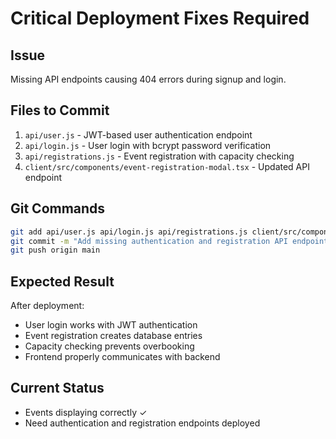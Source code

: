 # Critical Deployment Fixes Required

## Issue
Missing API endpoints causing 404 errors during signup and login.

## Files to Commit
1. `api/user.js` - JWT-based user authentication endpoint
2. `api/login.js` - User login with bcrypt password verification
3. `api/registrations.js` - Event registration with capacity checking
4. `client/src/components/event-registration-modal.tsx` - Updated API endpoint

## Git Commands
```bash
git add api/user.js api/login.js api/registrations.js client/src/components/event-registration-modal.tsx
git commit -m "Add missing authentication and registration API endpoints"
git push origin main
```

## Expected Result
After deployment:
- User login works with JWT authentication
- Event registration creates database entries
- Capacity checking prevents overbooking
- Frontend properly communicates with backend

## Current Status
- Events displaying correctly ✓
- Need authentication and registration endpoints deployed